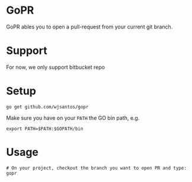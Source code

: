 # GoPR

GoPR ables you to open a pull-request from your current git branch.

# Support

For now, we only support bitbucket repo

# Setup

```
go get github.com/wjsantos/gopr
```

Make sure you have on your `PATH` the GO bin path, e.g.
```
export PATH=$PATH:$GOPATH/bin
```

# Usage

```
# On your project, checkout the branch you want to open PR and type:
gopr
```
